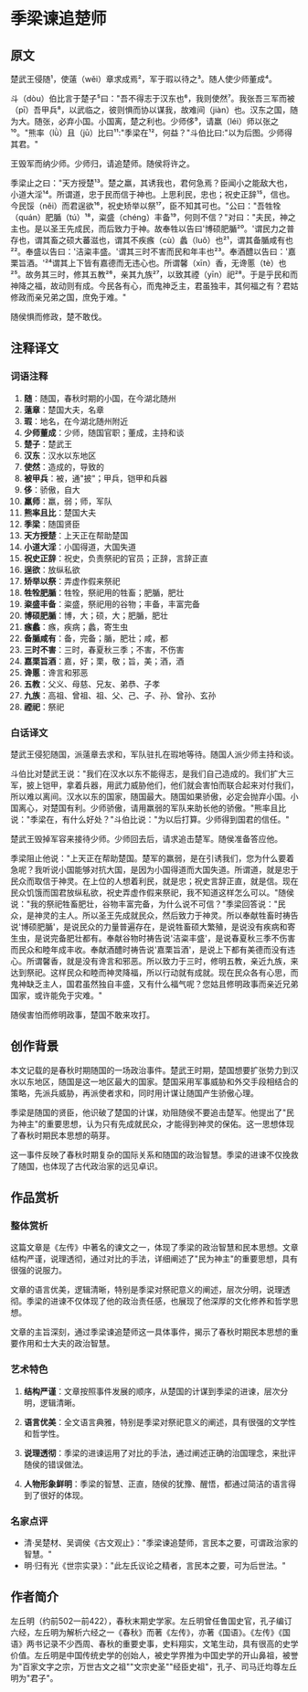 # 季梁谏追楚师

## 原文

楚武王侵随¹，使薳（wěi）章求成焉²，军于瑕以待之³。随人使少师董成⁴。

斗（dòu）伯比言于楚子⁵曰："吾不得志于汉东也⁶，我则使然⁷。我张吾三军而被（pī）吾甲兵⁸，以武临之，彼则惧而协以谋我，故难间（jiàn）也。汉东之国，随为大。随张，必弃小国。小国离，楚之利也。少师侈⁹，请羸（léi）师以张之¹⁰。"熊率（lǜ）且（jū）比曰¹¹:"季梁在¹²，何益？"斗伯比曰:"以为后图。少师得其君。"

王毁军而纳少师。少师归，请追楚师。随侯将许之。

季梁止之曰："天方授楚¹³。楚之羸，其诱我也，君何急焉？臣闻小之能敌大也，小道大淫¹⁴。所谓道，忠于民而信于神也。上思利民，忠也；祝史正辞¹⁵，信也。今民馁（něi）而君逞欲¹⁶，祝史矫举以祭¹⁷，臣不知其可也。"公曰："吾牲牷（quán）肥腯（tú）¹⁸，粢盛（chéng）丰备¹⁹，何则不信？"对曰："夫民，神之主也。是以圣王先成民，而后致力于神。故奉牲以告曰'博硕肥腯²⁰。'谓民力之普存也，谓其畜之硕大蕃滋也，谓其不疾瘯（cù）蠡（luǒ）也²¹，谓其备腯咸有也²²。奉盛以告曰：'洁粢丰盛。'谓其三时不害而民和年丰也²³。奉酒醴以告曰：'嘉栗旨酒。'²⁴谓其上下皆有嘉德而无违心也。所谓馨（xīn）香，无谗慝（tè）也²⁵。故务其三时，修其五教²⁶，亲其九族²⁷，以致其禋（yīn）祀²⁸。于是乎民和而神降之福，故动则有成。今民各有心，而鬼神乏主，君虽独丰，其何福之有？君姑修政而亲兄弟之国，庶免于难。"

随侯惧而修政，楚不敢伐。

## 注释译文

### 词语注释

1. **随**：随国，春秋时期的小国，在今湖北随州
2. **薳章**：楚国大夫，名章
3. **瑕**：地名，在今湖北随州附近
4. **少师董成**：少师，随国官职；董成，主持和谈
5. **楚子**：楚武王
6. **汉东**：汉水以东地区
7. **使然**：造成的，导致的
8. **被甲兵**：被，通"披"；甲兵，铠甲和兵器
9. **侈**：骄傲，自大
10. **羸师**：羸，弱；师，军队
11. **熊率且比**：楚国大夫
12. **季梁**：随国贤臣
13. **天方授楚**：上天正在帮助楚国
14. **小道大淫**：小国得道，大国失道
15. **祝史正辞**：祝史，负责祭祀的官员；正辞，言辞正直
16. **逞欲**：放纵私欲
17. **矫举以祭**：弄虚作假来祭祀
18. **牲牷肥腯**：牲牷，祭祀用的牲畜；肥腯，肥壮
19. **粢盛丰备**：粢盛，祭祀用的谷物；丰备，丰富完备
20. **博硕肥腯**：博，大；硕，大；肥腯，肥壮
21. **瘯蠡**：瘯，疾病；蠡，寄生虫
22. **备腯咸有**：备，完备；腯，肥壮；咸，都
23. **三时不害**：三时，春夏秋三季；不害，不伤害
24. **嘉栗旨酒**：嘉，好；栗，敬；旨，美；酒，酒
25. **谗慝**：谗言和邪恶
26. **五教**：父义、母慈、兄友、弟恭、子孝
27. **九族**：高祖、曾祖、祖、父、己、子、孙、曾孙、玄孙
28. **禋祀**：祭祀

### 白话译文

楚武王侵犯随国，派薳章去求和，军队驻扎在瑕地等待。随国人派少师主持和谈。

斗伯比对楚武王说："我们在汉水以东不能得志，是我们自己造成的。我们扩大三军，披上铠甲，拿着兵器，用武力威胁他们，他们就会害怕而联合起来对付我们，所以难以离间。汉水以东的国家，随国最大。随国如果骄傲，必定会抛弃小国。小国离心，对楚国有利。少师骄傲，请用羸弱的军队来助长他的骄傲。"熊率且比说："季梁在，有什么好处？"斗伯比说："为以后打算。少师得到国君的信任。"

楚武王毁掉军容来接待少师。少师回去后，请求追击楚军。随侯准备答应他。

季梁阻止他说："上天正在帮助楚国。楚军的羸弱，是在引诱我们，您为什么要着急呢？我听说小国能够对抗大国，是因为小国得道而大国失道。所谓道，就是忠于民众而取信于神灵。在上位的人想着利民，就是忠；祝史言辞正直，就是信。现在民众饥饿而国君放纵私欲，祝史弄虚作假来祭祀，我不知道这样怎么可以。"随侯说："我的祭祀牲畜肥壮，谷物丰富完备，为什么说不可信？"季梁回答说："民众，是神灵的主人。所以圣王先成就民众，然后致力于神灵。所以奉献牲畜时祷告说'博硕肥腯'，是说民众的力量普遍存在，是说牲畜硕大繁殖，是说没有疾病和寄生虫，是说完备肥壮都有。奉献谷物时祷告说'洁粢丰盛'，是说春夏秋三季不伤害而民众和睦年成丰收。奉献酒醴时祷告说'嘉栗旨酒'，是说上下都有美德而没有违心。所谓馨香，就是没有谗言和邪恶。所以致力于三时，修明五教，亲近九族，来达到祭祀。这样民众和睦而神灵降福，所以行动就有成就。现在民众各有心思，而鬼神缺乏主人，国君虽然独自丰盛，又有什么福气呢？您姑且修明政事而亲近兄弟国家，或许能免于灾难。"

随侯害怕而修明政事，楚国不敢来攻打。

## 创作背景

本文记载的是春秋时期随国的一场政治事件。楚武王时期，楚国想要扩张势力到汉水以东地区，随国是这一地区最大的国家。楚国采用军事威胁和外交手段相结合的策略，先派兵威胁，再派使者求和，同时用计谋让随国产生骄傲心理。

季梁是随国的贤臣，他识破了楚国的计谋，劝阻随侯不要追击楚军。他提出了"民为神主"的重要思想，认为只有先成就民众，才能得到神灵的保佑。这一思想体现了春秋时期民本思想的萌芽。

这一事件反映了春秋时期复杂的国际关系和随国的政治智慧。季梁的进谏不仅挽救了随国，也体现了古代政治家的远见卓识。

## 作品赏析

### 整体赏析

这篇文章是《左传》中著名的谏文之一，体现了季梁的政治智慧和民本思想。文章结构严谨，说理透彻，通过对比的手法，详细阐述了"民为神主"的重要思想，具有很强的说服力。

文章的语言优美，逻辑清晰，特别是季梁对祭祀意义的阐述，层次分明，说理透彻。季梁的进谏不仅体现了他的政治责任感，也展现了他深厚的文化修养和哲学思想。

文章的主旨深刻，通过季梁谏追楚师这一具体事件，揭示了春秋时期民本思想的重要作用和士大夫的政治智慧。

### 艺术特色

1. **结构严谨**：文章按照事件发展的顺序，从楚国的计谋到季梁的进谏，层次分明，逻辑清晰。

2. **语言优美**：全文语言典雅，特别是季梁对祭祀意义的阐述，具有很强的文学性和哲学性。

3. **说理透彻**：季梁的进谏运用了对比的手法，通过阐述正确的治国理念，来批评随侯的错误做法。

4. **人物形象鲜明**：季梁的智慧、正直，随侯的犹豫、醒悟，都通过简洁的语言得到了很好的体现。

### 名家点评

* 清·吴楚材、吴调侯《古文观止》："季梁谏追楚师，言民本之要，可谓政治家的智慧。"
* 明·归有光《世宗实录》："此左氏议论之精者，言民本之要，可为后世法。"

## 作者简介

左丘明（约前502一前422），春秋末期史学家。左丘明曾任鲁国史官，孔子编订六经，左丘明为解析六经之一《春秋》而著《左传》，亦著《国语》。《左传》《国语》两书记录不少西周、春秋的重要史事，史料翔实，文笔生动，具有很高的史学价值。左丘明是中国传统史学的创始人，被史学界推为中国史学的开山鼻祖，被誉为"百家文字之宗，万世古文之祖""文宗史圣""经臣史祖"，孔子、司马迁均尊左丘明为"君子"。